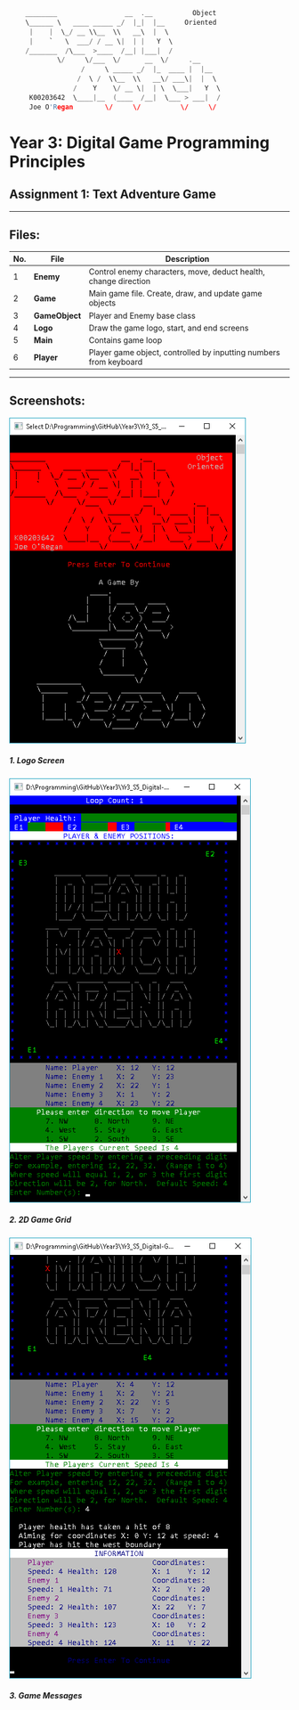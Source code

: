 ```c
    ________                 __  .__          Object
    \______ \   ____ _____ _/  |_|  |__     Oriented
     |    |  \_/ __ \\__  \\   __\  |  \
     |    `   \  ___/ / __ \|  | |   Y  \
    /_______  /\___  >____  /__| |___|  /
            \/     \/___  \/      __  \/     .__
                  /     \ _____ _/  |_  ____ |  |__
                 /  \ /  \\__  \\   __\/ ___\|  |  \
                /    Y    \/ __ \|  | \  \___|   Y  \
     K00203642  \____|__  (____  /__|  \___ > ___|  /
     Joe O'Regan        \/     \/          \/     \/
```

# Year 3: Digital Game Programming Principles
## Assignment 1: Text Adventure Game

---

## Files:

| No. | File        | Description |
| --- | ------------- |-------------|
| 1 | **Enemy** | Control enemy characters, move, deduct health, change direction |
| 2 | **Game** | Main game file. Create, draw, and update game objects |
| 3 | **GameObject** | Player and Enemy base class |
| 4 | **Logo** | Draw the game logo, start, and end screens |
| 5 | **Main** | Contains game loop |
| 6 | **Player** | Player game object, controlled by inputting numbers from keyboard |

---

## Screenshots:

![Game Logos](https://raw.githubusercontent.com/joeaoregan/LIT-Yr3-DigitalGameProgramming/master/Screenshots/screenshot1.png "Game Logos")
##### 1. Logo Screen
![Game Grid](https://raw.githubusercontent.com/joeaoregan/LIT-Yr3-DigitalGameProgramming/master/Screenshots/screenshot2.png "Game Grid")
##### 2. 2D Game Grid
![Information Messages](https://raw.githubusercontent.com/joeaoregan/LIT-Yr3-DigitalGameProgramming/master/Screenshots/screenshot3.png "Information Messages")
##### 3. Game Messages